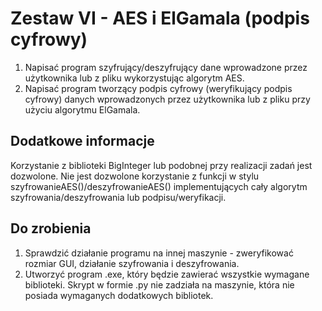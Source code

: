# Zestaw VI - AES i ElGamala (podpis cyfrowy)
1. Napisać program szyfrujący/deszyfrujący dane wprowadzone przez użytkownika lub z pliku wykorzystując algorytm AES.
2. Napisać program tworzący podpis cyfrowy (weryfikujący podpis cyfrowy) danych wprowadzonych przez użytkownika lub z pliku przy użyciu algorytmu ElGamala.

## Dodatkowe informacje
Korzystanie z biblioteki BigInteger lub podobnej przy realizacji zadań jest dozwolone. 
Nie jest dozwolone korzystanie z funkcji w stylu szyfrowanieAES()/deszyfrowanieAES() implementujących cały algorytm szyfrowania/deszyfrowania lub podpisu/weryfikacji.

## Do zrobienia
1. Sprawdzić działanie programu na innej maszynie - zweryfikować rozmiar GUI, działanie szyfrowania i deszyfrowania.
2. Utworzyć program .exe, który będzie zawierać wszystkie wymagane biblioteki. Skrypt w formie .py nie zadziała na maszynie, która nie posiada wymaganych dodatkowych bibliotek.
